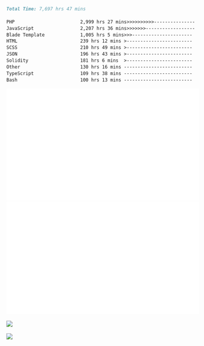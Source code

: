 <!--START_SECTION:waka-->

```markdown
Total Time: 7,697 hrs 47 mins

PHP                        2,999 hrs 27 mins>>>>>>>>>>---------------   38.32 %
JavaScript                 2,207 hrs 36 mins>>>>>>>------------------   28.20 %
Blade Template             1,005 hrs 5 mins>>>----------------------   12.84 %
HTML                       239 hrs 12 mins >------------------------   03.06 %
SCSS                       210 hrs 49 mins >------------------------   02.69 %
JSON                       196 hrs 43 mins >------------------------   02.51 %
Solidity                   181 hrs 6 mins  >------------------------   02.31 %
Other                      130 hrs 16 mins -------------------------   01.66 %
TypeScript                 109 hrs 38 mins -------------------------   01.40 %
Bash                       100 hrs 13 mins -------------------------   01.28 %
```

<!--END_SECTION:waka-->

![](https://raw.githubusercontent.com/DrMaxis/github-stats-transparent/output/generated/overview.svg)
![](https://raw.githubusercontent.com/DrMaxis/github-stats-transparent/output/generated/languages.svg)

![](https://git-readme-stats-drmaxis-projects.vercel.app/api?username=drmaxis&show_icons=true&theme=outrun&count_private=true&show=reviews,discussions_started,discussions_answered,prs_merged,prs_merged_percentage&custom_title=2024%20Github%20Rank)
 
<a href="https://count.getloli.com/"><img src="https://count.getloli.com/get/@:maxis-the-alchemist?theme=rule34"></a>
<!-- https://count.getloli.com/get/@alchemist?theme=rule34 -->
<br>
